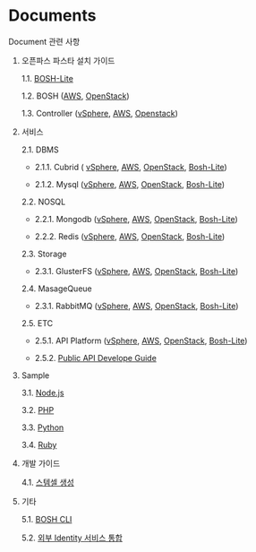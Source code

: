 # Documents
Document 관련 사항

1. 오픈파스 파스타 설치 가이드

	1.1. [BOSH-Lite](./Install%20Guide/BOSH%20Lite/OpenPaaS_PaaSTA_BOSH_Lite_install_guide.md)
 
	1.2. BOSH ([AWS](./Install%20Guide/BOSH/OpenPaaS_PaaSTA_BOSH_AWS_install_guide.md), [OpenStack](./Install%20Guide/OpenPaaS_PaaSTA_BOSH_Openstack_install_guide.md))

	1.3. Controller ([vSphere](./OpenPaaS-설치가이드/Controller_vSphere_install_guide.md),
	[AWS](./OpenPaaS-설치가이드/Controller_AWS_install_guide.md),
	[Openstack](./OpenPaaS-설치가이드/Controller_Openstack_install_guide.md))


2. 서비스

	2.1. DBMS 

	- 2.1.1. Cubrid (	[vSphere](./Service-Guide/DBMS/OpenPaaS_PaaSTA_ServicePack_Cubrid_vSphere_install_guide.md), 
	[AWS](./Service-Guide/DBMS/OpenPaaS_PaaSTA_ServicePack_Cubrid_AWS_install_guide.md), 
	[OpenStack](./Service-Guide/DBMS/OpenPaaS_PaaSTA_ServicePack_Cubrid_Openstack_install_guide.md), 
	[Bosh-Lite](./Service-Guide/DBMS/OpenPaaS_PaaSTA_ServicePack_Cubrid_BOSH-Lite_install_guide.md))

	- 2.1.2. Mysql ([vSphere](./Service-Guide/DBMS/ServicePack_MySQL_vSphere_install_guide.md), 
	[AWS](./Service-Guide/DBMS/ServicePack_MySQL_AWS_install_guide.md), 
	[OpenStack](./Service-Guide/DBMS/ServicePack_MySQL_Openstack_install_guide.md), 
	[Bosh-Lite](./Service-Guide/DBMS/ServicePack_MySQL_BOSH-Lite_install_guide.md))

	2.2. NOSQL

	- 2.2.1. Mongodb ([vSphere](./Service-Guide/NOSQL/OpenPaaS_PaaSTA_ServicePack_MongoDB_vSphere_install_guide.md), 
	[AWS](./Service-Guide/NOSQL/OpenPaaS_PaaSTA_ServicePack_MongoDB_AWS_install_guide.md), 
	[OpenStack](./Service-Guide/NOSQL/OpenPaaS_PaaSTA_ServicePack_MongoDB_Openstack_install_guide.md), 
	[Bosh-Lite](./Service-Guide/NOSQL/OpenPaaS_PaaSTA_ServicePack_MongoDB_BOSH-Lite_install_guide.md))

	- 2.2.2. Redis ([vSphere](./Service-Guide/NOSQL/ServicePack_Redis_vSphere_install_guide.md), 
	[AWS](./Service-Guide/NOSQL/ServicePack_Redis_AWS_install_guide.md), 
	[OpenStack](./Service-Guide/NOSQL/ServicePack_Redis_Openstack_install_guide.md), 
	[Bosh-Lite](./Service-Guide/NOSQL/ServicePack_Redis_BOSH-Lite_install_guide.md))

	2.3. Storage

	- 2.3.1. GlusterFS ([vSphere](./Service-Guide/Storage/OpenPaaS_PaaSTA_ServicePack_GlusterFS_vSphere_install_guide.md), 
	[AWS](./Service-Guide/Storage/OpenPaaS_PaaSTA_ServicePack_GlusterFS_AWS_install_guide.md), 
	[OpenStack](./Service-Guide/Storage/OpenPaaS_PaaSTA_ServicePack_GlusterFS_Openstack_install_guide.md), 
	[Bosh-Lite](./Service-Guide/Storage/OpenPaaS_PaaSTA_ServicePack_GlusterFS_BOSH-Lite_install_guide.md))

	2.4. MasageQueue

	- 2.3.1. RabbitMQ ([vSphere](./Service-Guide/MessageQueue/ServicePack_RabbitMQ_vSphere_install_guide.md), 
	[AWS](./Service-Guide/MessageQueue/ServicePack_RabbitMQ_AWS_install_guide.md), 
	[OpenStack](./Service-Guide/MessageQueue/ServicePack_RabbitMQ_Openstack_install_guide.md), 
	[Bosh-Lite](./Service-Guide/MessageQueue/ServicePack_RabbitMQ_BOSH-Lite_install_guide.md))

	2.5. ETC

	- 2.5.1. API Platform ([vSphere](./Service-Guide/ETC/ServiceBroker_APIPlatform_vSphere_install_guide.md), 
	[AWS](./Service-Guide/ETC/ServiceBroker_APIPlatform_AWS_install_guide.md), 
	[OpenStack](./Service-Guide/ETC/ServiceBroker_APIPlatform_Openstack_install_guide.md), 
	[Bosh-Lite](./Service-Guide/ETC/ServiceBroker_APIPlatform_BOSH-Lite_install_guide.md))

	- 2.5.2. [Public API Develope Guide](./Service-Guide/ETC/ServiceBroker_PublicAPI_devlope_guide.md)

3. Sample

	3.1. [Node.js](./Sample-App-Guide/OpenPaaS_PaaSTA_Application_Nodejs_develope_guide.md)

	3.2. [PHP](./Sample-App-Guide/OpenPaaS_PaaSTA_Application_PHP_develope_guide.md)

	3.3. [Python](./Sample-App-Guide/OpenPaaS_PaaSTA_Application_Python_develope_guide.md)

	3.4. [Ruby](./Sample-App-Guide/OpenPaaS_PaaSTA_Application_Ruby_develope_guide.md)

4. 개발 가이드

	4.1. [스템셀 생성](./Development%20Guide/OpenPaaS_PaaSTA_Build_Stemcell_guide.md)

5. 기타

	5.1. [BOSH CLI](./etc/OpenPaaS_PaaSTA_BOSH_CLI_guide.md)

	5.2. [외부 Identity 서비스 통합](./etc/OpenPaaS_PaaSTA_외부Identity서비스_integrate_guide.md)
